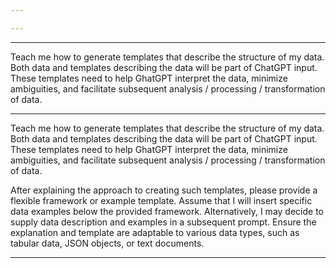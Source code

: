 ```yaml
---

---
```

---

Teach me how to generate templates that describe the structure of my data. Both data and templates describing the data will be part of ChatGPT input. These templates need to help GhatGPT interpret the data, minimize ambiguities, and facilitate subsequent analysis / processing / transformation of data.

---

Teach me how to generate templates that describe the structure of my data. Both data and templates describing the data will be part of ChatGPT input. These templates need to help GhatGPT interpret the data, minimize ambiguities, and facilitate subsequent analysis / processing / transformation of data.

After explaining the approach to creating such templates, please provide a flexible framework or example template. Assume that I will insert specific data examples below the provided framework. Alternatively, I may decide to supply data description and examples in a subsequent prompt. Ensure the explanation and template are adaptable to various data types, such as tabular data, JSON objects, or text documents.

---

